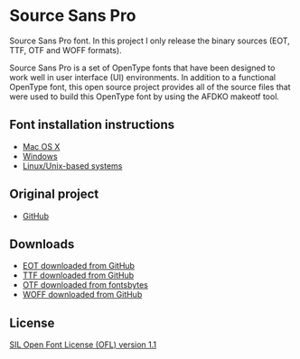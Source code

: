 # Source Sans Pro

Source Sans Pro font. In this project I only release the binary sources (EOT, TTF, OTF and WOFF formats).

Source Sans Pro is a set of OpenType fonts that have been designed to work well
in user interface (UI) environments. In addition to a functional OpenType font, this open
source project provides all of the source files that were used to build this OpenType font
by using the AFDKO makeotf tool.

## Font installation instructions

* [Mac OS X](http://support.apple.com/kb/HT2509)
* [Windows](http://windows.microsoft.com/en-us/windows-vista/install-or-uninstall-fonts)
* [Linux/Unix-based systems](https://github.com/adobe-fonts/source-code-pro/issues/17#issuecomment-8967116)

## Original project

* [GitHub](https://github.com/adobe-fonts/source-sans-pro)

## Downloads

* [EOT downloaded from GitHub](https://github.com/ryzy/bower-font-source-sans-pro/tree/master/EOT)
* [TTF downloaded from GitHub](https://github.com/adobe-fonts/source-sans-pro/archive/master.zip)
* [OTF downloaded from fontsbytes](http://fontsbytes.com/s/source-sans-pro/)
* [WOFF downloaded from GitHub](https://github.com/ryzy/bower-font-source-sans-pro/tree/master/EOT)

## License

[SIL Open Font License (OFL) version 1.1](http://scripts.sil.org/OFL)